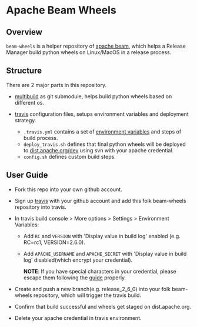 <!--
    Licensed to the Apache Software Foundation (ASF) under one
    or more contributor license agreements.  See the NOTICE file
    distributed with this work for additional information
    regarding copyright ownership.  The ASF licenses this file
    to you under the Apache License, Version 2.0 (the
    "License"); you may not use this file except in compliance
    with the License.  You may obtain a copy of the License at

      http://www.apache.org/licenses/LICENSE-2.0

    Unless required by applicable law or agreed to in writing,
    software distributed under the License is distributed on an
    "AS IS" BASIS, WITHOUT WARRANTIES OR CONDITIONS OF ANY
    KIND, either express or implied.  See the License for the
    specific language governing permissions and limitations
    under the License.
-->

# Apache Beam Wheels

## Overview

`beam-wheels` is a helper repository of [apache beam](https://github.com/apache/beam), which helps a Release 
Manager build python wheels on Linux/MacOS in a release process.

## Structure

There are 2 major parts in this repository.
* [multibuild](https://github.com/matthew-brett/multibuild) as git submodule, helps build python wheels based on different os.

* [travis](https://travis-ci.com/) configuration files, setups environment variables and deployment strategy.
  
  * `.travis.yml` contains a set of [environment variables](https://docs.travis-ci.com/user/environment-variables/) and steps of build process.
  * `deploy_travis.sh` defines that final python wheels will be deployed to [dist.apache.org/dev](https://dist.apache.org/repos/dist/dev/beam/)
    using svn with your apache credential.
  * `config.sh` defines custom build steps.

## User Guide

* Fork this repo into your own github account.

* Sign up [travis](https://travis-ci.com/) with your github account and add this folk beam-wheels repository into travis.

* In travis build console > More options > Settings > Environment Variables:

  * Add `RC` and `VERSION` with 'Display value in build log' enabled (e.g. RC=rc1, VERSION=2.6.0).
  * Add `APACHE_USERNAME` and `APACHE_SECRET` with 'Display value in build log' disabled(which encrypt your credential).
  
    __NOTE__: If you have special characters in your credential, please escape them following the [guide](https://docs.travis-ci.com/user/encryption-keys/#note-on-escaping-certain-symbols) properly.

* Create and push a new branch(e.g. release_2_6_0) into your folk beam-wheels repository, which will trigger the travis build.

* Confirm that build successful and wheels get staged on dist.apache.org.

* Delete your apache credential in travis environment.
